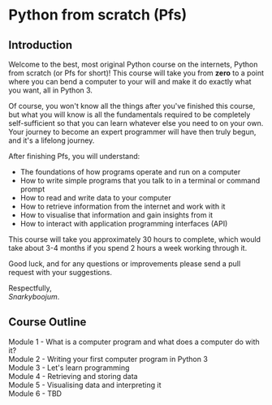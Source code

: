 # Python from scratch (Pfs)

## Introduction

Welcome to the best, most original Python course on the internets, Python from scratch (or Pfs for short)! This course will take you from __zero__ to a point where you can bend a computer to your will and make it do exactly what you want, all in Python 3.

Of course, you won't know all the things after you've finished this course, but what you will know is all the fundamentals required to be completely self-sufficient so that you can learn whatever else you need to on your own. Your journey to become an expert programmer will have then truly begun, and it's a lifelong journey.

After finishing Pfs, you will understand:

* The foundations of how programs operate and run on a computer
* How to write simple programs that you talk to in a terminal or command prompt
* How to read and write data to your computer
* How to retrieve information from the internet and work with it
* How to visualise that information and gain insights from it
* How to interact with application programming interfaces (API)

This course will take you approximately 30 hours to complete, which would take about 3-4 months if you spend 2 hours a week working through it.

Good luck, and for any questions or improvements please send a pull request with your suggestions.

Respectfully,<br />
_Snarkyboojum_.

## Course Outline

Module 1 - What is a computer program and what does a computer do with it?<br />
Module 2 - Writing your first computer program in Python 3<br />
Module 3 - Let's learn programming<br />
Module 4 - Retrieving and storing data<br />
Module 5 - Visualising data and interpreting it<br />
Module 6 - TBD<br />
<br />

